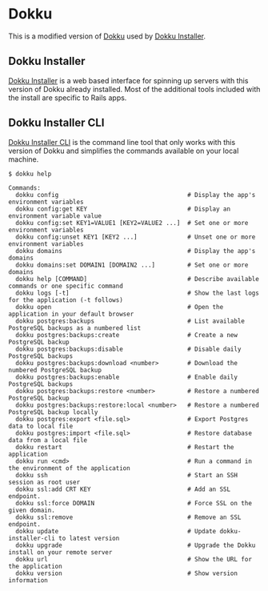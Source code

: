 # Dokku

This is a modified version of [Dokku](https://github.com/progrium/dokku) used by
[Dokku Installer](https://dokku.net).

## Dokku Installer

[Dokku Installer](https://dokku.net) is a web based interface for spinning up servers
with this version of Dokku already installed. Most of the additional tools included
with the install are specific to Rails apps.

## Dokku Installer CLI

[Dokku Installer CLI](https://github.com/brianpattison/dokku-installer-cli) is the
command line tool that only works with this version of Dokku and simplifies the
commands available on your local machine.

```
$ dokku help

Commands:
  dokku config                                    # Display the app's environment variables
  dokku config:get KEY                            # Display an environment variable value
  dokku config:set KEY1=VALUE1 [KEY2=VALUE2 ...]  # Set one or more environment variables
  dokku config:unset KEY1 [KEY2 ...]              # Unset one or more environment variables
  dokku domains                                   # Display the app's domains
  dokku domains:set DOMAIN1 [DOMAIN2 ...]         # Set one or more domains
  dokku help [COMMAND]                            # Describe available commands or one specific command
  dokku logs [-t]                                 # Show the last logs for the application (-t follows)
  dokku open                                      # Open the application in your default browser
  dokku postgres:backups                          # List available PostgreSQL backups as a numbered list
  dokku postgres:backups:create                   # Create a new PostgreSQL backup
  dokku postgres:backups:disable                  # Disable daily PostgreSQL backups
  dokku postgres:backups:download <number>        # Download the numbered PostgreSQL backup
  dokku postgres:backups:enable                   # Enable daily PostgreSQL backups
  dokku postgres:backups:restore <number>         # Restore a numbered PostgreSQL backup
  dokku postgres:backups:restore:local <number>   # Restore a numbered PostgreSQL backup locally
  dokku postgres:export <file.sql>                # Export Postgres data to local file
  dokku postgres:import <file.sql>                # Restore database data from a local file
  dokku restart                                   # Restart the application
  dokku run <cmd>                                 # Run a command in the environment of the application
  dokku ssh                                       # Start an SSH session as root user
  dokku ssl:add CRT KEY                           # Add an SSL endpoint.
  dokku ssl:force DOMAIN                          # Force SSL on the given domain.
  dokku ssl:remove                                # Remove an SSL endpoint.
  dokku update                                    # Update dokku-installer-cli to latest version
  dokku upgrade                                   # Upgrade the Dokku install on your remote server
  dokku url                                       # Show the URL for the application
  dokku version                                   # Show version information
```
